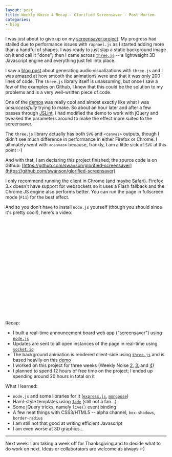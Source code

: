 ```yaml
---
layout: post
title: Weekly Noise 4 Recap - Glorified Screensaver - Post Mortem
categories:
- blog
---
```


I was just about to give up on my 
[screensaver project](http://swanson.github.com/blog/2010/10/31/weekly-noise-2-so-its-like-a-screensaver.html).
My progress had stalled 
due to performance issues with `raphael.js` as I started adding more than a 
handful of shapes.  I was ready to just slap a static background image on it 
and call it "done"; then I came across 
[`three.js`](https://github.com/mrdoob/three.js/) -- a lightweight 3D Javascript 
engine and everything just fell into place.  

I saw a [blog post](http://nooshu.com/three-js-and-the-audio-data-api-visualisation/) 
about generating audio visualizations with `three.js` and I was amazed at how smooth 
the animations were and that it was only 200 lines of code.  The `three.js` library itself is 
unassuming, but once I saw a few of the examples on Github, I knew that this could be the 
solution to my problems and is a very well-written piece of code.

One of the [demos](http://test.sjeiti.com/jsflowfield4d/) was really cool and almost 
exactly like what I was *unsuccessfully* trying to make.  So about an hour later and 
after a few passes through [JSLint](http://www.jslint.com/), I had modified the demo 
to work with jQuery and tweaked the parameters around to make the effect more suited 
to the screensaver.

The `three.js` library actually has both `SVG` and `<canvas>` outputs, though I didn't 
see much difference in performance in either Firefox or Chrome.  I ultimately went 
with `<canvas>` because, frankly, I am a little sick of `SVG` at this point :-)

And with that, I am declaring this project finished; the source code is on Github: 
[https://github.com/swanson/glorified-screensaver](https://github.com/swanson/glorified-screensaver)

I only recommend running the client in Chrome (and maybe Safari).  Firefox 3.x doesn't have support
for websockets so it uses a Flash fallback and the Chrome JS engine also performs better.  You can
run the page in fullscreen mode (`F11`) for the best effect.

And so you don't have to install `node.js` yourself (though you should since it's 
pretty cool!), here's a video:

<object width="400" height="300"><param name="allowfullscreen" value="true" /><param name="allowscriptaccess" value="always" /><param name="movie" value="http://vimeo.com/moogaloop.swf?clip_id=17104224&amp;server=vimeo.com&amp;show_title=1&amp;show_byline=0&amp;show_portrait=0&amp;color=00ADEF&amp;fullscreen=1&amp;autoplay=0&amp;loop=0" /><embed src="http://vimeo.com/moogaloop.swf?clip_id=17104224&amp;server=vimeo.com&amp;show_title=1&amp;show_byline=0&amp;show_portrait=0&amp;color=00ADEF&amp;fullscreen=1&amp;autoplay=0&amp;loop=0" type="application/x-shockwave-flash" allowfullscreen="true" allowscriptaccess="always" width="400" height="300"></embed></object>

Recap:

 - I built a real-time announcement board web app ("screensaver") using [`node.js`](http://nodejs.org/)
 - Updates are sent to all open instances of the page in real-time using [`socket.io`](http://socket.io/)
 - The background animation is rendered client-side using [`three.js`](https://github.com/mrdoob/three.js/) and is 
 based heavily on this [demo](http://test.sjeiti.com/jsflowfield4d/)
 - I worked on this project for three weeks (Weekly Noise [2](http://swanson.github.com/blog/2010/10/31/weekly-noise-2-so-its-like-a-screensaver.html), [3](http://swanson.github.com/blog/2010/11/08/weekly-noise-3-so-its-like-a-screensaver-part2.html), and [4](http://swanson.github.com/blog/2010/11/14/weekly-noise-3-recap.html))
 - I planned to spend 12 hours of free time on the project; I ended up spending around 20 hours in total on it

What I learned:
  
 - `node.js` and some libraries for it ([`express.js`](http://expressjs.com/), [`mongoose`](http://labs.learnboost.com/mongoose/))
 - Haml-style templates using [`Jade`](http://jade-lang.com/) (still not a fan...)
 - Some jQuery tricks, namely `live()` event binding
 - A few neat things with CSS3/HTML5 -- alpha channel, `box-shadows`, `border-radius` 
 - I am still not that good at writing efficient Javascript
 - I am even worse at 3D graphics...


----
Next week: I am taking a week off for Thanksgiving and to decide what to do work 
on next.  Ideas or collaborators are welcome as always :-)
